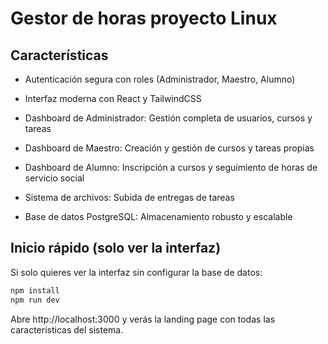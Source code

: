 # Gestor de horas proyecto Linux

## Características

 - Autenticación segura con roles (Administrador, Maestro, Alumno)
 - Interfaz moderna con React y TailwindCSS

 - Dashboard de Administrador: Gestión completa de usuarios, cursos y tareas
 - Dashboard de Maestro: Creación y gestión de cursos y tareas propias
 - Dashboard de Alumno: Inscripción a cursos y seguimiento de horas de servicio social
 - Sistema de archivos: Subida de entregas de tareas
 - Base de datos PostgreSQL: Almacenamiento robusto y escalable
 
 ## Inicio rápido (solo ver la interfaz)

 Si solo quieres ver la interfaz sin configurar la base de datos:

 ```bash
 npm install
 npm run dev
 ```
 
 Abre http://localhost:3000 y verás la landing page con todas las características del sistema.
 